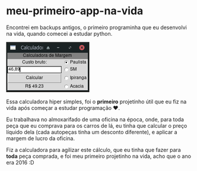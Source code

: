 # meu-primeiro-app-na-vida
Encontrei em backups antigos, o primeiro programinha que eu desenvolvi na vida, quando comecei a estudar python.

![screenshot](https://github.com/renanstd/meu-primeiro-app-na-vida/blob/main/screenshots/calc.jpeg)

Essa calculadora hiper simples, foi o **primeiro** projetinho útil que eu fiz na vida após começar a estudar programação :heart:.

Eu trabalhava no almoxarifado de uma oficina na época, onde, para toda peça que eu  comprava para os carros de lá, eu tinha que calcular o preço líquido dela (cada autopeças tinha um desconto diferente), e aplicar a margem de lucro da oficina.

Fiz a calculadora para agilizar este cálculo, que eu tinha que fazer para **toda** peça comprada, e foi meu primeiro projetinho na vida, acho que o ano era 2016 :D
